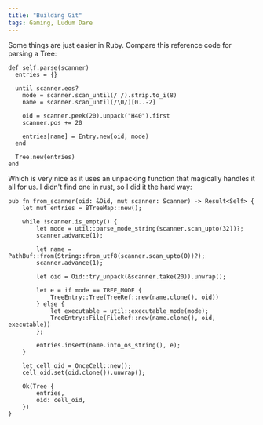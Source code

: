 ```yaml
---
title: "Building Git"
tags: Gaming, Ludum Dare
---
```


Some things are just easier in Ruby. Compare this reference code for parsing a Tree:

```{.ruby}
def self.parse(scanner)
  entries = {}

  until scanner.eos?
    mode = scanner.scan_until(/ /).strip.to_i(8)
    name = scanner.scan_until(/\0/)[0..-2]

    oid = scanner.peek(20).unpack("H40").first
    scanner.pos += 20

    entries[name] = Entry.new(oid, mode)
  end

  Tree.new(entries)
end
```

Which is very nice as it uses an unpacking function that magically handles it all for us. I didn't find one in rust, so I did it the hard way:


```{.rust}
pub fn from_scanner(oid: &Oid, mut scanner: Scanner) -> Result<Self> {
    let mut entries = BTreeMap::new();

    while !scanner.is_empty() {
        let mode = util::parse_mode_string(scanner.scan_upto(32))?;
        scanner.advance(1);

        let name = PathBuf::from(String::from_utf8(scanner.scan_upto(0))?);
        scanner.advance(1);

        let oid = Oid::try_unpack(&scanner.take(20)).unwrap();

        let e = if mode == TREE_MODE {
            TreeEntry::Tree(TreeRef::new(name.clone(), oid))
        } else {
            let executable = util::executable_mode(mode);
            TreeEntry::File(FileRef::new(name.clone(), oid, executable))
        };

        entries.insert(name.into_os_string(), e);
    }

    let cell_oid = OnceCell::new();
    cell_oid.set(oid.clone()).unwrap();

    Ok(Tree {
        entries,
        oid: cell_oid,
    })
}
```

